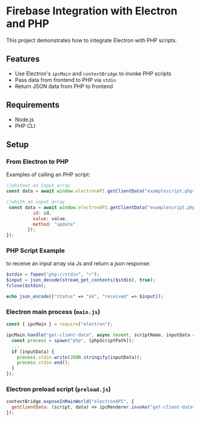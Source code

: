 # Firebase Integration with Electron and PHP

This project demonstrates how to integrate Electron with PHP scripts. 

## Features
- Use Electron's `ipcMain` and `contextBridge` to invoke PHP scripts
- Pass data from frontend to PHP via `stdin`
- Return JSON data from PHP to frontend

## Requirements

- Node.js
- PHP CLI

## Setup

### From Electron to PHP

Examples of calling an PHP script:
```js
//whitout an input array 
const data = await window.electronAPI.getClientData("examplescript.php");

//whith an input array
 const data = await window.electronAPI.getClientData("examplescript.php", {
          id: id,
          value: value,
          method: "update"
        });
});
```

### PHP Script Example
to receive an input array via Js and return a json response: 
```php
$stdin = fopen("php://stdin", "r");
$input = json_decode(stream_get_contents($stdin), true);
fclose($stdin);

echo json_encode(["status" => "ok", "received" => $input]);
```

### Electron main process (`main.js`)

```js
const { ipcMain } = require("electron");

ipcMain.handle("get-client-data", async (event, scriptName, inputData = null) => {
  const process = spawn("php", [phpScriptPath]);
  ...
  if (inputData) {
    process.stdin.write(JSON.stringify(inputData));
    process.stdin.end();
  }
});
```

### Electron preload script (`preload.js`)

```js
contextBridge.exposeInMainWorld("electronAPI", {
  getClientData: (script, data) => ipcRenderer.invoke("get-client-data", script, data)
});
```

